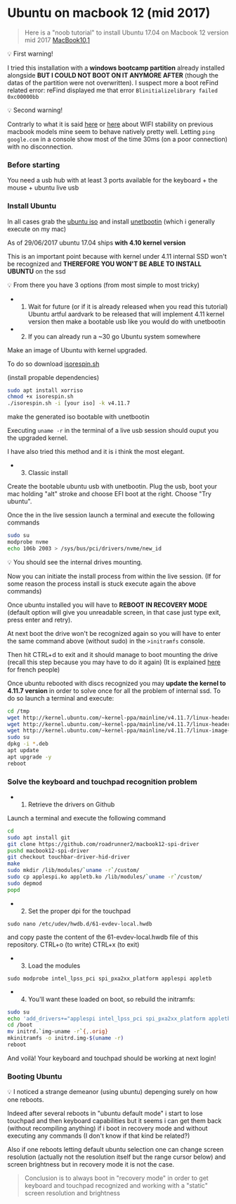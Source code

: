 # Ubuntu on macbook 12 (mid 2017)

>Here is a "noob tutorial" to install Ubuntu 17.04 on Macbook 12 version mid 2017 [MacBook10,1](https://en.wikipedia.org/wiki/MacBook_(Retina)#Technical_Specifications)

:bulb: First warning!

I tried this installation with a **windows bootcamp partition** already installed alongside
**BUT I COULD NOT BOOT ON IT ANYMORE AFTER** (though the datas of the partition were not overwritten).
I suspect more a boot reFind related error:
reFind displayed me that error `Blinitializelibrary failed 0xc00000bb`

:bulb: Second warning!

Contrarly to what it is said [here](https://gist.github.com/roadrunner2/1289542a748d9a104e7baec6a92f9cd7) or [here](https://github.com/Dunedan/mbp-2016-linux) about WIFI stability on previous macbook models mine seem to behave natively pretty well. Letting `ping google.com` in a console show most of the time 30ms (on a poor connection) with no disconnection.

### Before starting

You need a usb hub with at least 3 ports available for the keyboard + the mouse + ubuntu live usb

### Install Ubuntu

In all cases grab the [ubuntu iso](http://releases.ubuntu.com) and install [unetbootin](https://unetbootin.github.io) (which i generally execute on my mac)

As of 29/06/2017 ubuntu 17.04 ships **with 4.10 kernel version**

This is an important point because with kernel under 4.11 internal SSD won't be recognized and **THEREFORE YOU WON'T BE ABLE TO INSTALL UBUNTU** on the ssd

:bulb: From there you have 3 options (from most simple to most tricky)

- 1) Wait for future (or if it is already released when you read this tutorial) Ubuntu artful aardvark to be released that will implement 4.11 kernel version then make a bootable usb like you would do with unetbootin

- 2) If you can already run a ~30 go Ubuntu system somewhere

Make an image of Ubuntu with kernel upgraded.

To do so download [isorespin.sh](http://www.cnx-software.com/2017/03/29/isorespin-sh-script-updates-ubuntu-iso-files-with-mainline-kernel)

(install propable dependencies)

```bash
sudo apt install xorriso
chmod +x isorespin.sh
./isorespin.sh -i [your iso] -k v4.11.7
```

make the generated iso bootable with unetbootin

Executing `uname -r` in the terminal of a live usb session should ouput you the upgraded kernel.

I have also tried this method and it is i think the most elegant.

- 3) Classic install

Create the bootable ubuntu usb with unetbootin.
Plug the usb, boot your mac holding "alt" stroke and choose EFI boot at the right.
Choose "Try ubuntu".

Once the in the live session launch a terminal and execute the following commands

```bash
sudo su
modprobe nvme
echo 106b 2003 > /sys/bus/pci/drivers/nvme/new_id
```

:bulb: You should see the internal drives mounting.

Now you can initiate the install process from within the live session.
(If for some reason the process install is stuck execute again the above commands)

Once ubuntu installed you will have to **REBOOT IN RECOVERY MODE** (default option will give you unreadable screen, in that case just type exit, press enter and retry).

At next boot the drive won't be recognized again so you will have to enter the same command above (without sudo) in the `>initramfs` console.

Then hit CTRL+d to exit and it should manage to boot mounting the drive (recall this step because you may have to do it again)
(It is explained [here](https://www.debian-fr.org/t/probleme-dualboot-sur-macos/73496/15) for french people)

Once ubuntu rebooted with discs recognized you may **update the kernel to 4.11.7 version** in order to solve once for all the problem of internal ssd.
To do so launch a terminal and execute:

```bash
cd /tmp
wget http://kernel.ubuntu.com/~kernel-ppa/mainline/v4.11.7/linux-headers-4.11.7-041107_4.11.7-041107.201706240231_all.deb
wget http://kernel.ubuntu.com/~kernel-ppa/mainline/v4.11.7/linux-headers-4.11.7-041107-generic_4.11.7-041107.201706240231_amd64.deb
wget http://kernel.ubuntu.com/~kernel-ppa/mainline/v4.11.7/linux-image-4.11.7-041107-generic_4.11.7-041107.201706240231_amd64.deb
sudo su 
dpkg -i *.deb
apt update
apt upgrade -y
reboot
```

### Solve the keyboard and touchpad recognition problem

- 1) Retrieve the drivers on Github

Launch a terminal and execute the following command

```bash
cd
sudo apt install git
git clone https://github.com/roadrunner2/macbook12-spi-driver
pushd macbook12-spi-driver
git checkout touchbar-driver-hid-driver
make
sudo mkdir /lib/modules/`uname -r`/custom/
sudo cp applespi.ko appletb.ko /lib/modules/`uname -r`/custom/
sudo depmod
popd
```

- 2) Set the proper dpi for the touchpad

`sudo nano /etc/udev/hwdb.d/61-evdev-local.hwdb`

and copy paste the content of the 61-evdev-local.hwdb file of this repository.
CTRL+o (to write)
CTRL+x (to exit)

- 3) Load the modules

`sudo modprobe intel_lpss_pci spi_pxa2xx_platform applespi appletb`

- 4) You'll want these loaded on boot, so rebuild the initramfs:

```bash
sudo su
echo 'add_drivers+="applespi intel_lpss_pci spi_pxa2xx_platform appletb"' >> /etc/initramfs-tools/modules
cd /boot
mv initrd.`img-uname -r`{,.orig}
mkinitramfs -o initrd.img-$(uname -r)
reboot
```

And voilà! Your keyboard and touchpad should be working at next login!

### Booting Ubuntu

:bulb: I noticed a strange demeanor (using ubuntu) depenging surely on how one reboots.

Indeed after several reboots in "ubuntu default mode" i start to lose touchpad and then keyboard capabilities
but it seems i can get them back (without recompiling anything) if i boot in recovery mode and without executing any commands (I don't know if that kind be related?)

Also if one reboots letting default ubuntu selection one can change screen resolution (actually not the resolution itself but the range cursor below) and screen brightness
but in recovery mode it is not the case.

>Conclusion is to always boot in "recovery mode" in order to get keyboard and touchpad recognized and working with a "static" screen resolution and brightness
